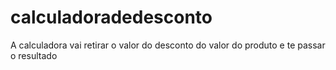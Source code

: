 # calculadoradedesconto
A calculadora vai retirar o valor do desconto do valor do produto e te passar o resultado
